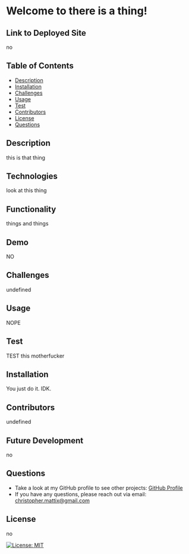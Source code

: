 

# Welcome to there is a thing! 
 
## Link to Deployed Site
no

## Table of Contents
  * [Description](#description)
  * [Installation](#installation)
  * [Challenges](#challenges)
  * [Usage](#usage)
  * [Test](#test)
  * [Contributors](#contributors)
  * [License](#license)
  * [Questions](#questions)

## Description
this is that thing
 
## Technologies
look at this thing

## Functionality
things and things

## Demo
NO

## Challenges
undefined

## Usage
NOPE

## Test
TEST this motherfucker

## Installation
You just do it. IDK.

## Contributors
undefined

## Future Development
no

## Questions
* Take a look at my GitHub profile to see other projects: 
[GitHub Profile](https://github.com/BeardoMattix)
* If you have any questions, please reach out via email: christopher.mattix@gmail.com

## License 
no

[![License: MIT](https://img.shields.io/badge/License-MIT-yellow.svg)](https://opensource.org/licenses/MIT)
